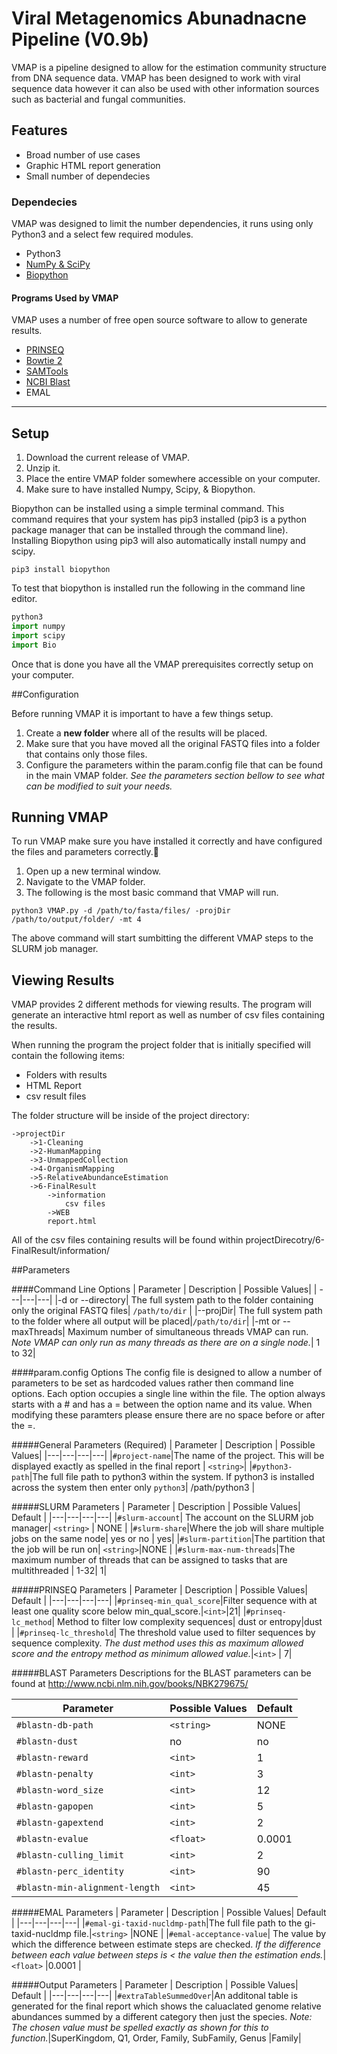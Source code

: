 # Viral Metagenomics Abunadnacne Pipeline (V0.9b)

VMAP is a pipeline designed to allow for the estimation community structure from DNA sequence data. VMAP has been designed to work with viral sequence data however it can also be used with other information sources such as bacterial and fungal communities.

## Features
  - Broad number of use cases
  - Graphic HTML report generation
  - Small number of dependecies 

### Dependecies
VMAP was designed to limit the number dependencies, it runs using only Python3 and a select few required modules.

- Python3 
- [NumPy & SciPy](http://docs.scipy.org/doc/)
- [Biopython](http://biopython.org)

#### Programs Used by VMAP
VMAP uses a number of free open source software to allow to generate results.

- [PRINSEQ](http://prinseq.sourceforge.net)
- [Bowtie 2](http://bowtie-bio.sourceforge.net)
- [SAMTools](http://samtools.sourceforge.net)
- [NCBI Blast](http://blast.ncbi.nlm.nih.gov/Blast.cgi?PAGE_TYPE=BlastDocs&DOC_TYPE=Download) 
- EMAL


----------


## Setup
 

 1. Download the current release of VMAP.
 2. Unzip it.
 3. Place the entire VMAP folder somewhere accessible on your computer.
 4. Make sure to have installed Numpy, Scipy, & Biopython.

Biopython can be installed using a simple terminal command.  This command requires that your system has pip3 installed (pip3 is a python package manager that can be installed through the command line). Installing Biopython using pip3 will also automatically install numpy and scipy.

```
pip3 install biopython
```

To test that biopython is installed run the following in the command line editor.

```python
python3
import numpy
import scipy
import Bio
```

Once that is done you have all the VMAP prerequisites correctly setup on your computer.

##Configuration

Before running VMAP it is important to have a few things setup.

 1. Create a **new folder** where all of the results will be placed.
 2. Make sure that you have moved all the original FASTQ files into a folder that contains only those files.
 3. Configure the parameters within the param.config file that can be found in the main VMAP folder. *See the parameters section bellow to see what can be modified to suit your needs.*

## Running VMAP

To run VMAP make sure you have installed it correctly and have configured the files and parameters correctly.

1. Open up a new terminal window.
2. Navigate to the VMAP folder.
3. The following is the most basic command that VMAP will run.


```
python3 VMAP.py -d /path/to/fasta/files/ -projDir /path/to/output/folder/ -mt 4
```
The above command will start sumbitting the different VMAP steps to the SLURM job manager. 

## Viewing Results

VMAP provides 2 different methods for viewing results. The program will generate an interactive html report as well as number of csv files containing the results. 

When running the program the project folder that is initially specified will contain the following items:

 - Folders with results
 - HTML Report
 - csv result files

The folder structure will be inside of the project directory:
```
->projectDir
	->1-Cleaning
	->2-HumanMapping
	->3-UnmappedCollection
	->4-OrganismMapping
	->5-RelativeAbundanceEstimation
	->6-FinalResult
		->information
			csv files
		->WEB
		report.html
```
All of the csv files containing results will be found within projectDirecotry/6-FinalResult/information/

##Parameters

####Command  Line Options
| Parameter     | Description   | Possible Values|
| ---|---|---|
|-d or --directory| The full system path to the folder containing only the original FASTQ files| `/path/to/dir` |
|--projDir| The full system path to the folder where all output will be placed|`/path/to/dir`|
|-mt or --maxThreads| Maximum number of simultaneous threads VMAP can run. *Note VMAP can only run as many threads as there are on a single node.*| 1 to 32|

####param.config Options
The config file is designed to allow a number of parameters to be set as hardcoded values rather then command line options. Each option occupies a single line within the file. The option always starts with a # and has a = between the option name and its value. When modifying these paramters please ensure there are no space before or after the =.

#####General Parameters (Required)
| Parameter     | Description   | Possible Values|
|---|---|---|---|
|```#project-name```|The name of the project. This will be displayed exactly as spelled in the final report | ```<string>```|
|```#python3-path```|The full file path to python3 within the system. If python3 is installed across the system then enter only ```python3```| /path/python3 |

#####SLURM Parameters
| Parameter     | Description   | Possible Values| Default |
|---|---|---|---|
|```#slurm-account```| The account on the SLURM job manager| ```<string>``` | NONE |
|```#slurm-share```|Where the job will share multiple jobs on the same node| yes or no | yes|
|```#slurm-partition```|The partition that the job will be run on|  ```<string>```|NONE |
|```#slurm-max-num-threads```|The maximum number of threads that can be assigned to tasks that are multithreaded | 1-32| 1|

#####PRINSEQ Parameters
| Parameter     | Description   | Possible Values| Default |
|---|---|---|---|
|```#prinseq-min_qual_score```|Filter sequence with at least one quality score below min_qual_score.|```<int>```|21|
|```#prinseq-lc_method```| Method to filter low complexity sequences| dust or entropy|dust |
|```#prinseq-lc_threshold```| The threshold value used to filter sequences by sequence complexity. *The dust method uses this as maximum allowed score and the entropy method as minimum allowed value.*|```<int>``` | 7|

#####BLAST Parameters
Descriptions for the BLAST parameters can be found at http://www.ncbi.nlm.nih.gov/books/NBK279675/

| Parameter| Possible Values| Default |
|---|---|---|
|```#blastn-db-path```| ```<string>```| NONE|
|```#blastn-dust```| no| no
|```#blastn-reward```| ```<int>```| 1|
|```#blastn-penalty```| ```<int>```| 3|
|```#blastn-word_size```| ```<int>```| 12|
|```#blastn-gapopen```| ```<int>```| 5|
|```#blastn-gapextend```| ```<int>```| 2 |
|```#blastn-evalue```| ```<float>```| 0.0001 |
|```#blastn-culling_limit```| ```<int>```| 2|
|```#blastn-perc_identity```|```<int>``` | 90 |
|```#blastn-min-alignment-length```| ```<int>```| 45|

#####EMAL Parameters
| Parameter     | Description   | Possible Values| Default |
|---|---|---|---|
|```#emal-gi-taxid-nucldmp-path```|The full file path to the gi-taxid-nucldmp file.|```<string>``` |NONE |
|```#emal-acceptance-value```| The value by which the difference between estimate steps are checked. *If the difference between each value between steps is < the value then the estimation ends.*| ```<float>``` |0.0001 |

#####Output Parameters
| Parameter     | Description   | Possible Values| Default |
|---|---|---|---|
|```#extraTableSummedOver```|An additonal table is generated for the final report which shows  the caluaclated genome relative abundances summed by a different category then just the species. *Note: The chosen value must be spelled exactly as shown for this to function.*|SuperKingdom, Q1, Order, Family, SubFamily, Genus |Family|

